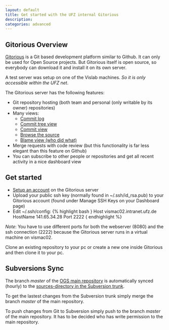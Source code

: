 ```yaml
---
layout: default
title: Get started with the UFZ internal Gitorious
description:
categories: advanced
---
```


## Gitorious Overview ##

[Gitorious](http://www.gitorious.org) is a Git based development platform similar to Github. It can only be used for Open Source projects. But Gitorious itself is open source, so everybody can download it and install it on its own server.

A test server was setup on one of the Vislab machines. *So it is only accessible within the UFZ  net*.

The Gitorious server has the following features:

- Git repository hosting (both team and personal (only writable by its owner) repositories)
- Many views:
  - [Commit log](http://vismac02.local:8080/ogs5/sources/commits/ff)
  - [Commit tree view](http://vismac02.local:8080/ogs5/sources/graph/ff)
  - [Commit view](http://vismac02.local:8080/ogs5/sources/commit/68f2a74554ee0a97959f590e04f7970040964f9d)
  - [Browse the source](http://vismac02.local:8080/ogs5/sources/trees/ff)
  - [Blame view (who did what)](http://vismac02.local:8080/ogs5/sources/blobs/blame/046275e618be222238766b40240728a7afb4ce5b/FEM/rf_bc_new.h)
- Merge requests with code review (but this functionality is far less elegant than this feature on Github)
- You can subscribe to other people or repositories and get all recent activity in a nice dashboard view

## Get started ##

- [Setup an account](http://vismac02.intranet.ufz.de:8080/users/new) on the Gitorious server
- Upload your public ssh key (normally found in ~/.ssh/id_rsa.pub) to your Gitorious account (found under Manage SSH Keys on your Dashboard page)
- Edit ~/.ssh/config:
{% highlight bash }
Host vismac02.intranet.ufz.de
  HostName 141.65.34.28
  Port 2222
{ endhighlight %}

*Note*: You have to use different ports for both the webserver (8080) and the ssh connection (2222) because the Gitorious server runs in a virtual machine on vismac02.

Clone an existing repository to your pc or create a new one inside Gitorious and then clone it to your pc.

## Subversions Sync ##

The branch *master* of the [OGS main repository](http://vismac02.local:8080/ogs5/sources) is automatically synced (hourly) to the [sources-directory in the Subversion trunk](https://svn.ufz.de/ogs/browser/trunk/sources).

To get the lastest changes from the Subversion trunk simply merge the branch *master* of the main repository.

To push changes from Git to Subversion simply push to the branch *master* of the main repository. It has to be decided who has write permission to the main repository.